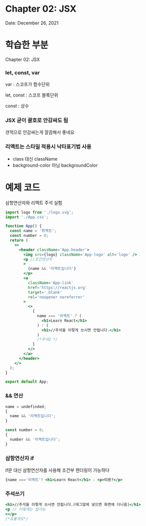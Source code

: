 # Chapter 02: JSX

Date: December 26, 2021

# 학습한 부분

Chapter 02: JSX

### let, const, var

var : 스코프가 함수단위

let, const : 스코프 블록단위

const : 상수

### JSX 굳이 괄호로 안감싸도 됨

갠적으로 안감싸는게 깔끔해서 좋네요

### 리액트는 스타일 적용시 낙타표기법 사용

- class 대신 className
- background-color 아님 backgroundColor

# 예제 코드

삼항연산자와 리액트 주석 실험

```jsx
import logo from './logo.svg';
import './App.css';

function App() {
  const name = '뤼액트';
  const number = 0;
  return (
    <>
      <header className='App-header'>
        <img src={logo} className='App-logo' alt='logo' />
        <p //조건연산자
        >
          {name && '리액트입니다'}
        </p>
        <a
          className='App-link'
          href='https://reactjs.org'
          target='_blank'
          rel='noopener noreferrer'
        >
          <>
            {
              name === '리액트' ? (
                <h1>Learn React</h1>
              ) : (
                <h1>//주석을 이렇게 쓰시면 안됩니다.</h1>
              )
              /*주석2 */
            }
          </>
        </a>
      </header>
    </>
  );
}

export default App;
```

### && 연산

```jsx
name = undefinded;
{
  name && '리액트입니다';
}
```

```jsx
const number = 0;
{
  number && '리액트입니다';
}
```

### 삼항연산자 if

if문 대신 삼항연산자를 사용해 조건부 렌더링이 가능하다

```jsx
{name ==='리액트'? <h1>Learn React</h1> : <p>띠용?</p>
```

### 주석쓰기

```jsx
<h1>//주석을 이렇게 쓰시면 안됩니다.(태그않에 넣으면 화면에 다나옴)</h1>
<p // 이렇게는 쌉가능
></p>
/*요롷게도*/
```
